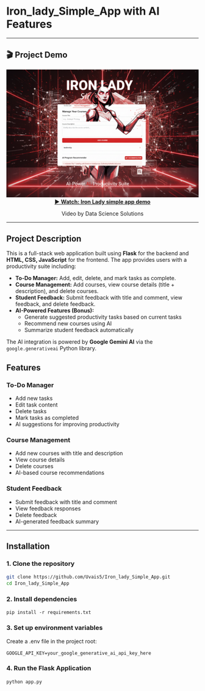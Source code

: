 # Iron_lady_Simple_App with AI Features
---

## 🎬 Project Demo

<div align="center">
  <a href="https://youtu.be/PSHRHqCNWRQ" target="_blank">
    <img src="thumbnail.png" alt="Watch Flexible Emotion Detector Demo" width="640">
  </a>
  <br>
  <strong><a href="https://youtu.be/PSHRHqCNWRQ" target="_blank">▶️ Watch: Iron Lady simple app demo </a></strong>
  <p>Video by Data Science Solutions</p>
</div>

---


## Project Description
This is a full-stack web application built using **Flask** for the backend and **HTML, CSS, JavaScript** for the frontend. The app provides users with a productivity suite including:

- **To-Do Manager:** Add, edit, delete, and mark tasks as complete.  
- **Course Management:** Add courses, view course details (title + description), and delete courses.  
- **Student Feedback:** Submit feedback with title and comment, view feedback, and delete feedback.  
- **AI-Powered Features (Bonus):**  
  - Generate suggested productivity tasks based on current tasks  
  - Recommend new courses using AI  
  - Summarize student feedback automatically  

The AI integration is powered by **Google Gemini AI** via the `google.generativeai` Python library.


## Features

### To-Do Manager
- Add new tasks
- Edit task content
- Delete tasks
- Mark tasks as completed
- AI suggestions for improving productivity

### Course Management
- Add new courses with title and description
- View course details
- Delete courses
- AI-based course recommendations

### Student Feedback
- Submit feedback with title and comment
- View feedback responses
- Delete feedback
- AI-generated feedback summary

---

## Installation

### 1. Clone the repository

```bash
git clone https://github.com/Uvais5/Iron_lady_Simple_App.git
cd Iron_lady_Simple_App
```
### 2. Install dependencies
```
pip install -r requirements.txt
```
### 3. Set up environment variables

Create a .env file in the project root:
```
GOOGLE_API_KEY=your_google_generative_ai_api_key_here
```
### 4. Run the Flask Application
```
python app.py
```
